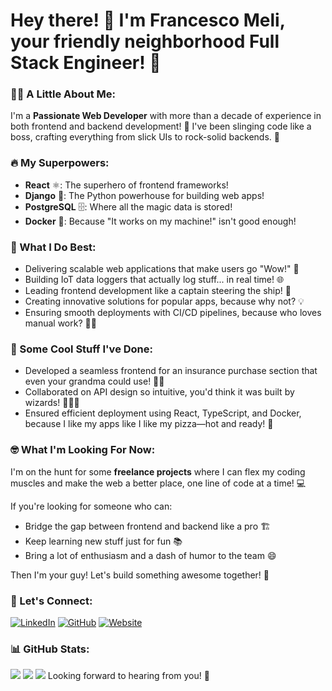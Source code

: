 # Hey there! 👋 I'm Francesco Meli, your friendly neighborhood Full Stack Engineer! 🚀

### 👨‍💻 A Little About Me:
I'm a **Passionate Web Developer** with more than a decade of experience in both frontend and backend development! 🎉 I've been slinging code like a boss, crafting everything from slick UIs to rock-solid backends. 💪

### 🔥 My Superpowers:
- **React** ⚛️: The superhero of frontend frameworks!
- **Django** 🐍: The Python powerhouse for building web apps!
- **PostgreSQL** 🗄️: Where all the magic data is stored!
- **Docker** 🐳: Because "It works on my machine!" isn't good enough!

### 🎯 What I Do Best:
- Delivering scalable web applications that make users go "Wow!" 🤩
- Building IoT data loggers that actually log stuff... in real time! 🌐
- Leading frontend development like a captain steering the ship! 🚢
- Creating innovative solutions for popular apps, because why not? 💡
- Ensuring smooth deployments with CI/CD pipelines, because who loves manual work? 🙅‍♂️

### 🎨 Some Cool Stuff I've Done:
- Developed a seamless frontend for an insurance purchase section that even your grandma could use! 🧓🛒
- Collaborated on API design so intuitive, you'd think it was built by wizards! 🧙‍♂️✨
- Ensured efficient deployment using React, TypeScript, and Docker, because I like my apps like I like my pizza—hot and ready! 🍕

### 🤓 What I'm Looking For Now:
I'm on the hunt for some **freelance projects** where I can flex my coding muscles and make the web a better place, one line of code at a time! 💻

If you're looking for someone who can:
- Bridge the gap between frontend and backend like a pro 🏗️
- Keep learning new stuff just for fun 📚
- Bring a lot of enthusiasm and a dash of humor to the team 😄

Then I'm your guy! Let's build something awesome together! 🌟

### 🚀 Let's Connect:
[![LinkedIn](https://img.shields.io/badge/LinkedIn-blue?style=flat&logo=linkedin&logoColor=white)](https://www.linkedin.com/in/francescomeli/)
[![GitHub](https://img.shields.io/badge/GitHub-black?style=flat&logo=github&logoColor=white)](https://github.com/francescomeli)
[![Website](https://img.shields.io/badge/Website-francescomeli.com-blue?style=flat&logo=google-chrome&logoColor=white)](https://www.francescomeli.com)

### 📊 GitHub Stats:
<img src="https://github-readme-stats-git-master-francesco-melis-projects.vercel.app/api?username=pinkynrg&show_icons=true&theme=radical&show=reviews"/>
<img src="https://github-readme-stats-git-master-francesco-melis-projects.vercel.app/api/top-langs/?username=pinkynrg&layout=compact&theme=radical&langs_count=6"/>
<img src="https://github-readme-stats-git-master-francesco-melis-projects.vercel.app/api/wakatime/?username=pinkynrg&layout=compact&theme=radical"/>
Looking forward to hearing from you! 🙌
